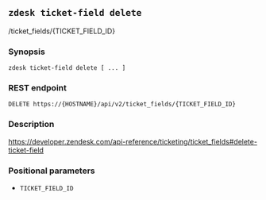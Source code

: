 ## `zdesk ticket-field delete`

/ticket_fields/{TICKET_FIELD_ID}

### Synopsis

    zdesk ticket-field delete [ ... ]

### REST endpoint

    DELETE https://{HOSTNAME}/api/v2/ticket_fields/{TICKET_FIELD_ID}

### Description

https://developer.zendesk.com/api-reference/ticketing/ticket_fields#delete-ticket-field

### Positional parameters

* `TICKET_FIELD_ID`

